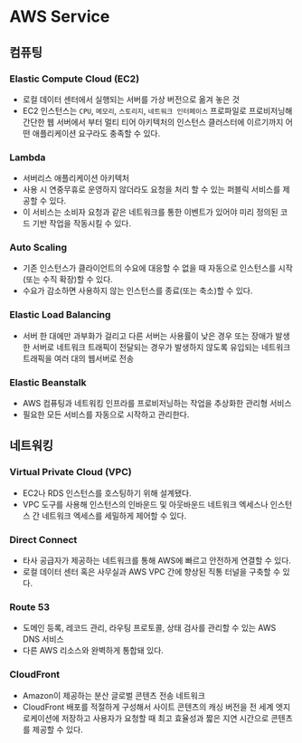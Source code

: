 # AWS Service

## 컴퓨팅

### Elastic Compute Cloud (EC2)
- 로컬 데이터 센터에서 실행되는 서버를 가상 버전으로 옮겨 놓은 것
- EC2 인스턴스는 `CPU`, `메모리`, `스토리지`, `네트워크 인터페이스` 프로파일로 프로비저닝해 간단한 웹 서버에서 부터 멀티 티어 아키텍처의 인스턴스 클러스터에 이르기까지 어떤 애플리케이션 요구라도 충족할 수 있다. 

### Lambda
- 서버리스 애플리케이션 아키텍처
- 사용 시 연중무휴로 운영하지 않더라도 요청을 처리 할 수 있는 퍼블릭 서비스를 제공할 수 있다.
- 이 서비스는 소비자 요청과 같은 네트워크를 통한 이벤트가 있어야 미리 정의된 코드 기반 작업을 작동시킬 수 있다.

### Auto Scaling 
- 기존 인스턴스가 클라이언트의 수요에 대응할 수 없을 때 자동으로 인스턴스를 시작(또는 수직 확장)할 수 있다.
- 수요가 감소하면 사용하지 않는 인스턴스를 종료(또는 축소)할 수 있다.

### Elastic Load Balancing
- 서버 한 대에만 과부화가 걸리고 다른 서버는 사용률이 낮은 경우 또는 장애가 발생한 서버로 네트워크 트래픽이 전달되는 경우가 발생하지 않도록 유입되는 네트워크 트래픽을 여러 대의 웹서버로 전송


### Elastic Beanstalk
- AWS 컴퓨팅과 네트워킹 인프라를 프로비저닝하는 작업을 추상화한 관리형 서비스
- 필요한 모든 서비스를 자동으로 시작하고 관리한다.

## 네트워킹 

### Virtual Private Cloud (VPC)
- EC2나 RDS 인스턴스를 호스팅하기 위해 설계됐다.
- VPC 도구를 사용해 인스턴스의 인바운드 및 아웃바운드 네트워크 엑세스나 인스턴스 간 네트워크 엑세스를 세밀하게 제어할 수 있다.

### Direct Connect
- 타사 공급자가 제공하는 네트워크를 통해 AWS에 빠르고 안전하게 연결할 수 있다.
- 로컬 데이터 센터 혹은 사무실과 AWS VPC 간에 향상된 직통 터널을 구축할 수 있다.

### Route 53
- 도메인 등록, 레코드 관리, 라우팅 프로토콜, 상태 검사를 관리할 수 있는 AWS DNS 서비스
- 다른 AWS 리소스와 완벽하게 통합돼 있다.

### CloudFront
- Amazon이 제공하는 분산 글로벌 콘텐츠 전송 네트워크
- CloudFront 배포를 적절하게 구성해서 사이트 콘텐츠의 캐싱 버전을 전 세계 엣지 로케이션에 저장하고 사용자가 요청할 때 최고 효율성과 짧은 지연 시간으로 콘텐츠를 제공할 수 있다.